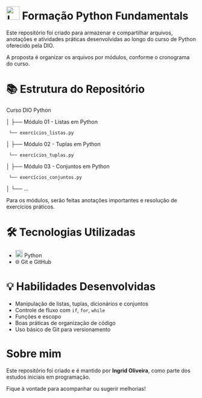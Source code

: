 # <img src="https://upload.wikimedia.org/wikipedia/commons/c/c3/Python-logo-notext.svg" alt="Logo Python" width="35"/> Formação Python Fundamentals
Este repositório foi criado para armazenar e compartilhar arquivos, anotações e atividades práticas desenvolvidas ao longo do curso de Python oferecido pela DIO.

A proposta é organizar os arquivos por módulos, conforme o cronograma do curso.

# 📚 Estrutura do Repositório
Curso DIO Python

│  ├── Módulo 01 - Listas em Python

     └── exercícios_listas.py
  
│  ├── Módulo 02 - Tuplas em Python

     └── exercícios_tuplas.py
        
│  ├── Módulo 03 - Conjuntos em Python
 
     └── exercícios_conjuntos.py
        
│
└── ...

Para os módulos, serão feitas anotações importantes e resolução de exercícios práticos.

# 🛠 Tecnologias Utilizadas

- <img src="https://upload.wikimedia.org/wikipedia/commons/c/c3/Python-logo-notext.svg" alt="Logo Python" width="20"/> Python
- 🌐 Git e GitHub

# 💡 Habilidades Desenvolvidas
- Manipulação de listas, tuplas, dicionários e conjuntos
- Controle de fluxo com `if`, `for`, `while`
- Funções e escopo
- Boas práticas de organização de código
- Uso básico de Git para versionamento

# Sobre mim
Este repositório foi criado e é mantido por **Ingrid Oliveira**, como parte dos estudos iniciais em programação.

Fique à vontade para acompanhar ou sugerir melhorias!
